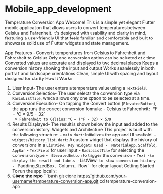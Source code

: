 # Mobile_app_development
Temperature Conversion App Welcome! 
This is a simple yet elegant Flutter mobile application that allows users to convert temperatures between Celsius and Fahrenheit. It's designed with usability and clarity in mind, featuring a user-friendly UI that feels familiar and comfortable and built to showcase solid use of Flutter widgets and state management. 

App Features - 
Converts temperatures from Celsius to Fahrenheit and Fahrenheit to Celsius
Only one conversion option can be selected at a time 
Converted values are accurate and displayed to two decimal places
Keeps a conversion history showing the input and output 
Works seamlessly in both portrait and landscape orientations
Clean, simple UI with spacing and layout designed for clarity
 How It Works 
1. User Input- The user enters a temperature value using a `TextField`. 
2. Conversion Selection- The user selects the conversion type via `RadioListTile`, which allows only one option to be selected at a time. 
3. Conversion Execution- On tapping the Convert button (`ElevatedButton`), the app runs the correct conversion formula: - Celsius to Fahrenheit`: `°F = °C × 9/5 + 32`
   - `Fahrenheit to Celsius`: `°C = (°F - 32) × 5/9` 
4. Results Displayed- The result is shown below the input and added to the conversion history.
 Widgets and Architecture
 This project is built with the following structure: - 
`main.dart`: Initializes the app and UI scaffold. - `widgets/history_list.dart`: A custom widget that displays the history of conversions in a `ListView.
Key Widgets Used - 
MaterialApp`, `Scaffold`, `AppBar` - `TextField`  for user input - `RadioListTile` for selecting the conversion type - `
ElevatedButton` 
 to trigger the conversion - `
Text -to display the result and labels - `ListView`-to show conversion history - `
Padding,SizedBox`, `Column`, `Row` -for clean layout 
Getting Started 
To run the app locally: 
1. **Clone the repo** ```bash git clone https://github.com/your-username/temperature-conversion-app.git cd temperature-conversion-app

